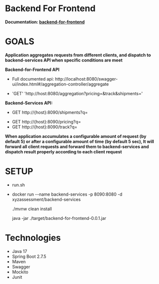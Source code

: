# Backend For Frontend

**Documentation: [backend-for-frontend](https://learn.microsoft.com/en-us/azure/architecture/patterns/backends-for-frontends)**

# GOALS

**Application aggregates requests from different clients, and dispatch to backend-services API when specific conditions
are meet**

**Backend-for-Frontend API**

- Full documented api: http://localhost:8080/swagger-ui/index.html#/aggregation-controller/aggregate

- 'GET' 'http://host:8080/aggregation?pricing=&track&shipments='




**Backend-Services API:**

- GET http://{host}:8090/shipments?q= <p>
- GET http://{host}:8090/pricing?q=
- GET http://{host}:8090/track?q=

**When application accumulates a configurable amount of request (by default 5)
or after a configurable amount of time (by default 5 sec), It will forward all
client requests and forward them to backend-services and dispatch result properly according to each client request** 


# SETUP

-  run.sh

- docker run --name backend-services -p 8090:8080 -d xyzassessment/backend-services
  <p>./mvnw clean install
  <p>java -jar ./target/backend-for-frontend-0.0.1.jar 

# Technologies

- Java 17
- Spring Boot 2.7.5
- Maven
- Swagger
- Mockito
- Junit
